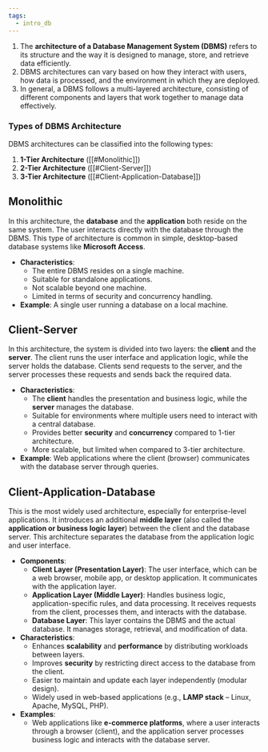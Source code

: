 ```yaml
---
tags:
  - intro_db
---
```

1. The **architecture of a Database Management System (DBMS)** refers to its structure and the way it is designed to manage, store, and retrieve data efficiently. 
2. DBMS architectures can vary based on how they interact with users, how data is processed, and the environment in which they are deployed. 
3. In general, a DBMS follows a multi-layered architecture, consisting of different components and layers that work together to manage data effectively.

### **Types of DBMS Architecture**

DBMS architectures can be classified into the following types:

1. **1-Tier Architecture** ([[#Monolithic]])
2. **2-Tier Architecture** ([[#Client-Server]])
3. **3-Tier Architecture** ([[#Client-Application-Database]])


## Monolithic

In this architecture, the **database** and the **application** both reside on the same system. The user interacts directly with the database through the DBMS. This type of architecture is common in simple, desktop-based database systems like **Microsoft Access**.
- **Characteristics**:   
    - The entire DBMS resides on a single machine.
    - Suitable for standalone applications.
    - Not scalable beyond one machine.
    - Limited in terms of security and concurrency handling.
- **Example**: A single user running a database on a local machine.
## Client-Server

In this architecture, the system is divided into two layers: the **client** and the **server**. The client runs the user interface and application logic, while the server holds the database. Clients send requests to the server, and the server processes these requests and sends back the required data.
- **Characteristics**:
    - The **client** handles the presentation and business logic, while the **server** manages the database.
    - Suitable for environments where multiple users need to interact with a central database.
    - Provides better **security** and **concurrency** compared to 1-tier architecture.
    - More scalable, but limited when compared to 3-tier architecture.
- **Example**: Web applications where the client (browser) communicates with the database server through queries.

## Client-Application-Database

This is the most widely used architecture, especially for enterprise-level applications. It introduces an additional **middle layer** (also called the **application or business logic layer**) between the client and the database server. This architecture separates the database from the application logic and user interface.

- **Components**: 
    - **Client Layer (Presentation Layer)**: The user interface, which can be a web browser, mobile app, or desktop application. It communicates with the application layer.
    - **Application Layer (Middle Layer)**: Handles business logic, application-specific rules, and data processing. It receives requests from the client, processes them, and interacts with the database.
    - **Database Layer**: This layer contains the DBMS and the actual database. It manages storage, retrieval, and modification of data.
- **Characteristics**:
    - Enhances **scalability** and **performance** by distributing workloads between layers.
    - Improves **security** by restricting direct access to the database from the client.
    - Easier to maintain and update each layer independently (modular design).
    - Widely used in web-based applications (e.g., **LAMP stack** – Linux, Apache, MySQL, PHP).
- **Examples**:
    - Web applications like **e-commerce platforms**, where a user interacts through a browser (client), and the application server processes business logic and interacts with the database server.
